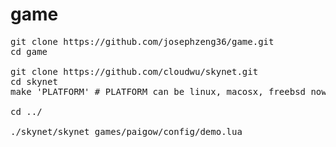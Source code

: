 # game
<pre>
git clone https://github.com/josephzeng36/game.git
cd game

git clone https://github.com/cloudwu/skynet.git
cd skynet
make 'PLATFORM' # PLATFORM can be linux, macosx, freebsd now

cd ../

./skynet/skynet games/paigow/config/demo.lua
</pre>
